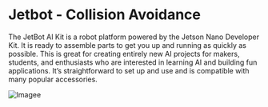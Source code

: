 # Jetbot - Collision Avoidance

The JetBot AI Kit is a robot platform powered by the Jetson Nano Developer Kit. It
is ready to assemble parts to get you up and running as quickly as possible. This is great for creating
entirely new AI projects for makers, students, and enthusiasts who are interested in learning AI
and building fun applications. It’s straightforward to set up and use and is compatible with many
popular accessories. 

![Imagee](https://user-images.githubusercontent.com/85764700/206226172-f149de2b-0c6c-4372-9a05-6c8781d63b0c.png)
